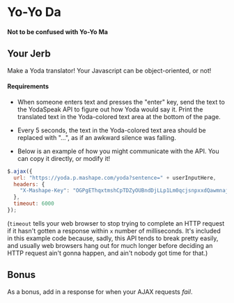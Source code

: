 # Yo-Yo Da

#### Not to be confused with Yo-Yo Ma

## Your Jerb

Make a Yoda translator! Your Javascript can be object-oriented, or not!

#### Requirements

- When someone enters text and presses the "enter" key, send the text to the YodaSpeak API to figure out how Yoda would say it. Print the translated text in the Yoda-colored text area at the bottom of the page.

- Every 5 seconds, the text in the Yoda-colored text area should be replaced with "...", as if an awkward silence was falling. 

- Below is an example of how you might communicate with the API. You can copy it directly, or modify it!

```js
$.ajax({
  url: "https://yoda.p.mashape.com/yoda?sentence=" + userInputHere, 
  headers: {
    "X-Mashape-Key": "OGPgEThqxtmshCpTDZyOUBndDjLLp1Lm0qcjsnpxxdQawmnaj7"
  },
  timeout: 6000
});
```

(`timeout` tells your web browser to stop trying to complete an HTTP request if it hasn't gotten a response within `x` number of milliseconds. It's included in this example code because, sadly, this API tends to break pretty easily, and usually web browsers hang out for much longer before deciding an HTTP request ain't gonna happen, and ain't nobody got time for that.)


## Bonus

As a bonus, add in a response for when your AJAX requests *fail*.

